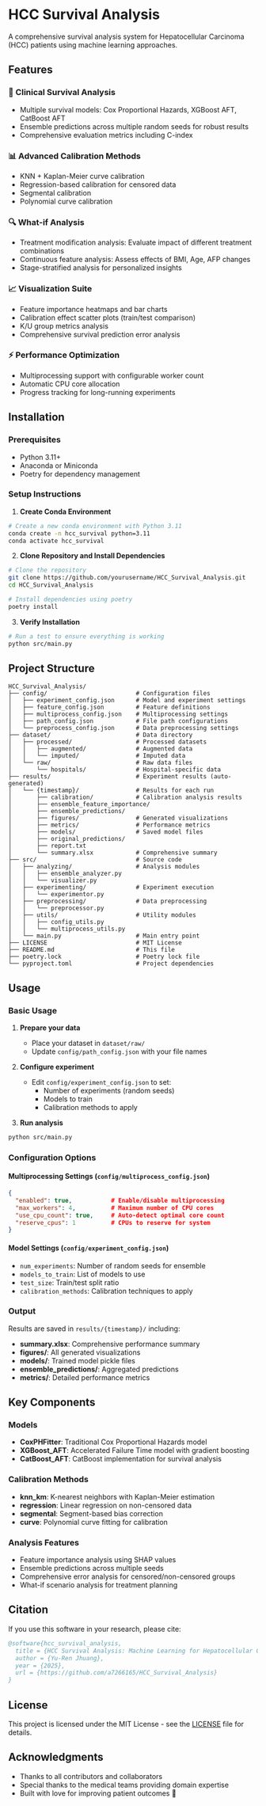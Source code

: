# HCC Survival Analysis

A comprehensive survival analysis system for Hepatocellular Carcinoma (HCC) patients using machine learning approaches.

## Features

### 🏥 Clinical Survival Analysis
- Multiple survival models: Cox Proportional Hazards, XGBoost AFT, CatBoost AFT
- Ensemble predictions across multiple random seeds for robust results
- Comprehensive evaluation metrics including C-index

### 📊 Advanced Calibration Methods
- KNN + Kaplan-Meier curve calibration
- Regression-based calibration for censored data
- Segmental calibration
- Polynomial curve calibration

### 🔍 What-if Analysis
- Treatment modification analysis: Evaluate impact of different treatment combinations
- Continuous feature analysis: Assess effects of BMI, Age, AFP changes
- Stage-stratified analysis for personalized insights

### 📈 Visualization Suite
- Feature importance heatmaps and bar charts
- Calibration effect scatter plots (train/test comparison)
- K/U group metrics analysis
- Comprehensive survival prediction error analysis

### ⚡ Performance Optimization
- Multiprocessing support with configurable worker count
- Automatic CPU core allocation
- Progress tracking for long-running experiments

## Installation

### Prerequisites
- Python 3.11+
- Anaconda or Miniconda
- Poetry for dependency management

### Setup Instructions

1. **Create Conda Environment**
```bash
# Create a new conda environment with Python 3.11
conda create -n hcc_survival python=3.11
conda activate hcc_survival
```

2. **Clone Repository and Install Dependencies**
```bash
# Clone the repository
git clone https://github.com/yourusername/HCC_Survival_Analysis.git
cd HCC_Survival_Analysis

# Install dependencies using poetry
poetry install
```

3. **Verify Installation**
```bash
# Run a test to ensure everything is working
python src/main.py
```

## Project Structure

```
HCC_Survival_Analysis/
├── config/                         # Configuration files
│   ├── experiment_config.json      # Model and experiment settings
│   ├── feature_config.json         # Feature definitions
│   ├── multiprocess_config.json    # Multiprocessing settings
│   ├── path_config.json            # File path configurations
│   └── preprocess_config.json      # Data preprocessing settings
├── dataset/                        # Data directory
│   ├── processed/                  # Processed datasets
│   │   ├── augmented/              # Augmented data
│   │   └── imputed/                # Imputed data
│   └── raw/                        # Raw data files
│       └── hospitals/              # Hospital-specific data
├── results/                        # Experiment results (auto-generated)
│   └── {timestamp}/                # Results for each run
│       ├── calibration/            # Calibration analysis results
│       ├── ensemble_feature_importance/
│       ├── ensemble_predictions/
│       ├── figures/                # Generated visualizations
│       ├── metrics/                # Performance metrics
│       ├── models/                 # Saved model files
│       ├── original_predictions/
│       ├── report.txt          
│       └── summary.xlsx            # Comprehensive summary
├── src/                            # Source code
│   ├── analyzing/                  # Analysis modules
│   │   ├── ensemble_analyzer.py
│   │   └── visualizer.py
│   ├── experimenting/              # Experiment execution
│   │   └── experimentor.py
│   ├── preprocessing/              # Data preprocessing
│   │   └── preprocessor.py
│   ├── utils/                      # Utility modules
│   │   ├── config_utils.py
│   │   └── multiprocess_utils.py
│   └── main.py                     # Main entry point
├── LICENSE                         # MIT License
├── README.md                       # This file
├── poetry.lock                     # Poetry lock file
└── pyproject.toml                  # Project dependencies
```

## Usage

### Basic Usage

1. **Prepare your data**
   - Place your dataset in `dataset/raw/`
   - Update `config/path_config.json` with your file names

2. **Configure experiment**
   - Edit `config/experiment_config.json` to set:
     - Number of experiments (random seeds)
     - Models to train
     - Calibration methods to apply

3. **Run analysis**
```bash
python src/main.py
```

### Configuration Options

#### Multiprocessing Settings (`config/multiprocess_config.json`)
```json
{
  "enabled": true,           # Enable/disable multiprocessing
  "max_workers": 4,          # Maximum number of CPU cores
  "use_cpu_count": true,     # Auto-detect optimal core count
  "reserve_cpus": 1          # CPUs to reserve for system
}
```

#### Model Settings (`config/experiment_config.json`)
- `num_experiments`: Number of random seeds for ensemble
- `models_to_train`: List of models to use
- `test_size`: Train/test split ratio
- `calibration_methods`: Calibration techniques to apply

### Output

Results are saved in `results/{timestamp}/` including:
- **summary.xlsx**: Comprehensive performance summary
- **figures/**: All generated visualizations
- **models/**: Trained model pickle files
- **ensemble_predictions/**: Aggregated predictions
- **metrics/**: Detailed performance metrics

## Key Components

### Models
- **CoxPHFitter**: Traditional Cox Proportional Hazards model
- **XGBoost_AFT**: Accelerated Failure Time model with gradient boosting
- **CatBoost_AFT**: CatBoost implementation for survival analysis

### Calibration Methods
- **knn_km**: K-nearest neighbors with Kaplan-Meier estimation
- **regression**: Linear regression on non-censored data
- **segmental**: Segment-based bias correction
- **curve**: Polynomial curve fitting for calibration

### Analysis Features
- Feature importance analysis using SHAP values
- Ensemble predictions across multiple seeds
- Comprehensive error analysis for censored/non-censored groups
- What-if scenario analysis for treatment planning

## Citation

If you use this software in your research, please cite:

```bibtex
@software{hcc_survival_analysis,
  title = {HCC Survival Analysis: Machine Learning for Hepatocellular Carcinoma Prognosis},
  author = {Yu-Ren Jhuang},
  year = {2025},
  url = {https://github.com/a7266165/HCC_Survival_Analysis}
}
```

## License

This project is licensed under the MIT License - see the [LICENSE](LICENSE) file for details.

## Acknowledgments

- Thanks to all contributors and collaborators
- Special thanks to the medical teams providing domain expertise
- Built with love for improving patient outcomes 💝